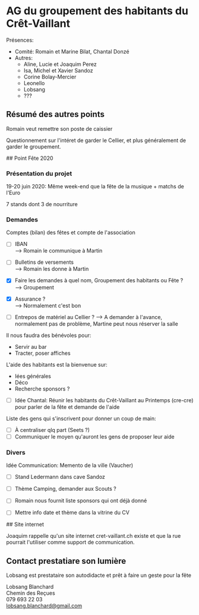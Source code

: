 # AG du groupement des habitants du Crêt-Vaillant

Présences:
* Comité: Romain et Marine Bilat, Chantal Donzé
* Autres:
    * Aline, Lucie et Joaquim Perez
    * Isa, Michel et Xavier Sandoz
    * Corine Bolay-Mercier
    * Leonello
    * Lobsang
    * ???

## Résumé des autres points

Romain veut remettre son poste de caissier

Questionnement sur l'intéret de garder le Cellier, et plus généralement de garder le groupement.

## Point Fête 2020

### Présentation du projet

19-20 juin 2020: Même week-end que la fête de la musique + matchs de l'Euro

7 stands dont 3 de nourriture

### Demandes

Comptes (bilan) des fêtes et compte de l'association

- [ ] IBAN  
--> Romain le communique à Martin

- [ ] Bulletins de versements  
--> Romain les donne à Martin

- [x] Faire les demandes à quel nom, Groupement des habitants ou Fête ?  
--> Groupement

- [x] Assurance ?  
--> Normalement c'est bon

- [ ] Entrepos de matériel au Cellier ?
--> A demander à l'avance, normalement pas de problème, Martine peut nous réserver la salle

Il nous faudra des bénévoles pour:
* Servir au bar  
* Tracter, poser affiches

L'aide des habitants est la bienvenue sur:
* Iées générales  
* Déco  
* Recherche sponsors ?

- [ ] Idée Chantal: Réunir les habitants du Crêt-Vaillant au Printemps (cre-cre) pour parler de la fête et demande de l'aide

Liste des gens qui s'inscrivent pour donner un coup de main:
- [ ] À centraliser qlq part (Seets ?)
- [ ] Communiquer le moyen qu'auront les gens de proposer leur aide

### Divers

Idée Communication: Memento de la ville (Vaucher)

- [ ] Stand Ledermann dans cave Sandoz

- [ ] Thème Camping, demander aux Scouts ?

- [ ] Romain nous fournit liste sponsors qui ont déjà donné

- [ ] Mettre info date et thème dans la vitrine du CV

## Site internet

Joaquim rappelle qu'un site internet cret-vaillant.ch existe et que la rue pourrait l'utiliser comme support de communication.

## Contact prestatiare son lumière

Lobsang est prestataire son autodidacte et prêt à faire un geste pour la fête

Lobsang Blanchard  
Chemin des Reçues  
079 693 22 03  
lobsang.blanchard@gmail.com
